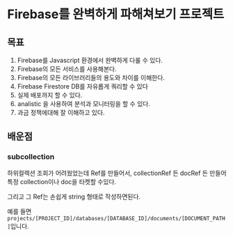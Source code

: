 # Firebase를 완벽하게 파해쳐보기 프로젝트

## 목표

1. Firebase를 Javascript 환경에서 완벽하게 다룰 수 있다.
2. Firebase의 모든 서비스를 사용해본다.
3. Firebase의 모든 라이브러리들의 용도와 차이를 이해한다.
4. Firebase Firestore DB를 자유롭게 쿼리할 수 있다
5. 실제 배포까지 할 수 있다.
6. analistic 을 사용하여 분석과 모니터링을 할 수 있다.
7. 과금 정책에대해 잘 이해하고 있다.

## 배운점

### subcollection

하위컬렉션 조회가 어려웠었는데 Ref를 만들어서, collectionRef 든 docRef 든 만들어 특정 collection이나 doc을 타켓할 수있다.

그리고 그 Ref는 손쉽게 string 형태로 작성하면된다.

예를 들면 `projects/[PROJECT_ID]/databases/[DATABASE_ID]/documents/[DOCUMENT_PATH]`입니다.
